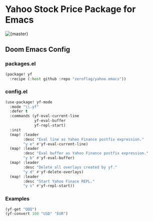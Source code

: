 # Yahoo Stock Price Package for Emacs

![{master}](https://github.com/zeroflag/yahoo.emacs/actions/workflows/ci.yml/badge.svg)

## Doom Emacs Config

### packages.el

```lisp
(package! yf
  :recipe (:host github :repo "zeroflag/yahoo.emacs"))
```

### config.el

```lisp
(use-package! yf-mode
  :mode "\\.yf"
  :defer t
  :commands (yf-eval-current-line
             yf-eval-buffer
             yf-repl-start)
  :init
  (map! :leader
        :desc "Eval line as Yahoo Finance postfix expression."
        "y e" #'yf-eval-current-line)
  (map! :leader
        :desc "Eval buffer as Yahoo Finance postfix expression."
        "y b" #'yf-eval-buffer)
  (map! :leader
        :desc "Delete all overlays created by yf."
        "y d" #'yf-delete-overlays)
  (map! :leader
        :desc "Start Yahoo Finace REPL."
        "y s" #'yf-repl-start))
```

### Examples

```lisp
(yf-get "QQQ")
(yf-convert 100 "USD" "EUR")
```
